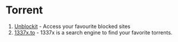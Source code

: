 # Torrent

1. [Unblockit](https://unblocked-pw.github.io) - Access your favourite blocked sites
2. [1337x.to](https://1337x.to) - 1337x is a search engine to find your favorite torrents.
